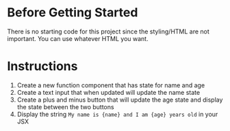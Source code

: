 # Before Getting Started

There is no starting code for this project since the styling/HTML are not important. You can use whatever HTML you want.

# Instructions

1. Create a new function component that has state for name and age
2. Create a text input that when updated will update the name state
3. Create a plus and minus button that will update the age state and display the state between the two buttons
4. Display the string `My name is {name} and I am {age} years old` in your JSX
